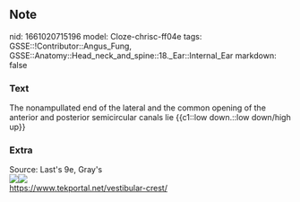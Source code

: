 ## Note
nid: 1661020715196
model: Cloze-chrisc-ff04e
tags: GSSE::!Contributor::Angus_Fung, GSSE::Anatomy::Head_neck_and_spine::18._Ear::Internal_Ear
markdown: false

### Text
The nonampullated end of the lateral and the common opening of the anterior and posterior semicircular canals lie {{c1::low down.::low down/high up}}

### Extra
<div>
  Source: Last's 9e, Gray's
</div>
<div><img src=
"paste-b8fba2aa970a46d1c698783899e21fdc3b3cbd5d.jpg"><img src= 
"vestibular-crest.jpg"></div>
<div>
  <a href=
  "https://www.tekportal.net/vestibular-crest/">https://www.tekportal.net/vestibular-crest/</a>
</div>
